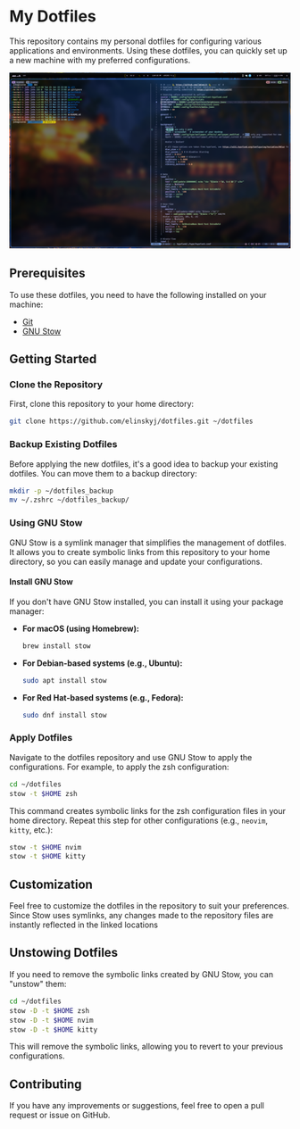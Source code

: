 # My Dotfiles

This repository contains my personal dotfiles for configuring various applications and environments. Using these dotfiles, you can quickly set up a new machine with my preferred configurations.
<div align="center">
  <img alt="tmux screenshot" src="./assets/tmux.png" width="960px" />
</div>

## Prerequisites

To use these dotfiles, you need to have the following installed on your machine:

- [Git](https://git-scm.com/)
- [GNU Stow](https://www.gnu.org/software/stow/)

## Getting Started

### Clone the Repository

First, clone this repository to your home directory:

```bash
git clone https://github.com/elinskyj/dotfiles.git ~/dotfiles
```

### Backup Existing Dotfiles

Before applying the new dotfiles, it's a good idea to backup your existing dotfiles. You can move them to a backup directory:

```bash
mkdir -p ~/dotfiles_backup
mv ~/.zshrc ~/dotfiles_backup/
```

### Using GNU Stow

GNU Stow is a symlink manager that simplifies the management of dotfiles. It allows you to create symbolic links from this repository to your home directory, so you can easily manage and update your configurations.

#### Install GNU Stow

If you don't have GNU Stow installed, you can install it using your package manager:

- **For macOS (using Homebrew):**

    ```bash
    brew install stow
    ```

- **For Debian-based systems (e.g., Ubuntu):**

    ```bash
    sudo apt install stow
    ```

- **For Red Hat-based systems (e.g., Fedora):**

    ```bash
    sudo dnf install stow
    ```

### Apply Dotfiles

Navigate to the dotfiles repository and use GNU Stow to apply the configurations. For example, to apply the zsh configuration:

```bash
cd ~/dotfiles
stow -t $HOME zsh
```

This command creates symbolic links for the zsh configuration files in your home directory. Repeat this step for other configurations (e.g., `neovim`, `kitty`, etc.):

```bash
stow -t $HOME nvim
stow -t $HOME kitty
```

## Customization

Feel free to customize the dotfiles in the repository to suit your preferences. Since Stow uses symlinks, any changes made to the repository files are instantly reflected in the linked locations

## Unstowing Dotfiles

If you need to remove the symbolic links created by GNU Stow, you can "unstow" them:

```bash
cd ~/dotfiles
stow -D -t $HOME zsh
stow -D -t $HOME nvim
stow -D -t $HOME kitty
```

This will remove the symbolic links, allowing you to revert to your previous configurations.

## Contributing

If you have any improvements or suggestions, feel free to open a pull request or issue on GitHub.
